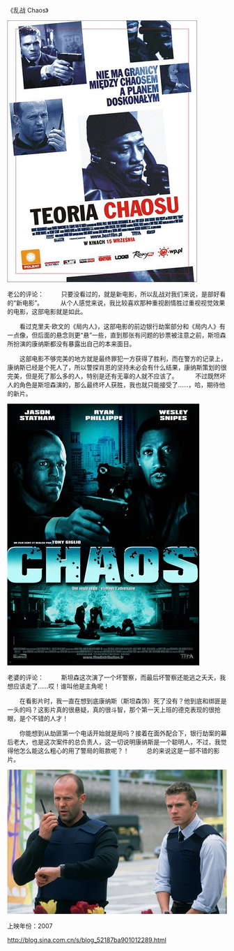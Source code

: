 《乱战 Chaos》

			
![](./img/52187ba9tbf4a8a8df48a&690.jpg)

<p align="left">老公的评论：
 
　　只要没看过的，就是新电影，所以乱战对我们来说，是部好看的“新电影”。
 
　　从个人感觉来说，我比较喜欢那种重视剧情胜过重视视觉效果的电影，这部电影就是如此。
 

　　看过克里夫·欧文的《局内人》，这部电影的前边银行劫案部分和《局内人》有一点像，但后面的悬念则更“悬”一些，直到那张有问题的钞票被注意之前，斯坦森所扮演的康纳斯都没有暴露出自己的本来面目。
 

　　这部电影不够完美的地方就是最终罪犯一方获得了胜利，而在警方的记录上，康纳斯已经是个死人了，所以警探肖恩的坚持未必会有什么结果，康纳斯策划的很完美，但是死了那么多的人，特别是还有无辜的人就不应该了。
 
　　不过既然坏人的角色是斯坦森演的，那么最终坏人获胜，我也就只能接受了……，哈，期待他的新片。
 

![](./img/52187ba9tbf4a8cd28df1&690.jpg)

老婆的评论：
 
　　斯坦森这次演了一个坏警察，而最后坏警察还能逃之夭夭，我想应该走了……哎！谁叫他是主角呢！
 

　　在看影片时，我一直在想到底康纳斯（斯坦森饰）死了没有？他到底和绑匪是一头的吗？这影片真的很悬疑，真的很斗智，那个第一天上班的德克表现的很抢眼，是个不错的人才！
 

　　你能想到从劫匪第一个电话开始就是局吗？接着在面外配合下，银行劫案的幕后老大，也是这次案件的总负责人，这一切说明康纳斯是一个聪明人，不过，我觉得他怎么能这么粗心的用了警局的赃款呢？！
 
　　总的来说这是一部不错的影片。

![](./img/52187ba9tbf4a8e96ef9d&690.jpg)

上映年份：2007							
		
http://blog.sina.com.cn/s/blog_52187ba901012289.html
